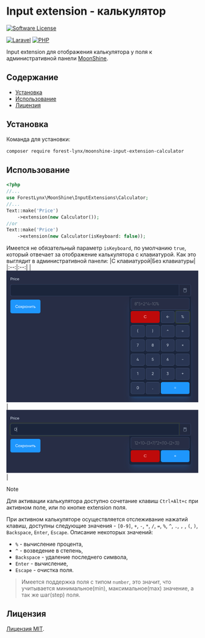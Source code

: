 # Input extension - калькулятор
[![Software License][ico-license]](LICENSE)

[![Laravel][ico-laravel]](Laravel) [![PHP][ico-php]](PHP) 

Input extension для отображения калькулятора у поля к административной панели [MoonShine](https://moonshine-laravel.com/). 

## Содержание
* [Установка](#установка)
* [Использование](#использование)
* [Лицензия](#лицензия)

## Установка
Команда для установки:
```bash
composer require forest-lynx/moonshine-input-extension-calculator
```
## Использование
```php
<?php
//...
use ForestLynx\MoonShine\InputExtensions\Calculator;
//...
Text::make('Price')
    ->extension(new Calculator());
//or
Text::make('Price')
    ->extension(new Calculator(isKeyboard: false));
```
Имеется не обязательный параметр `isKeyboard`, по умолчанию `true`, который отвечает за отображение калькулятора с клавиатурой.
Как это выглядит в административной панели:
|С клавиатурой|Без клавиатуры|
|:--:|:--:|
|![preview](./screenshots/isKeyboard.png)|![edit](./screenshots/noKeyboard.png)|

>[!NOTE]
>Для активации калькулятора доступно сочетание клавиш `Ctrl+Alt+c` при активном поле, или по кнопке extension поля.

При активном калькуляторе осуществляется отслеживание нажатий клавиш, доступны следующие значения - `[0-9]`, `+`, `-`, `*`, `/`, `=`, `%`, `^`, `.`, `,` , `(`, `)`, `Backspace`, `Enter`, `Escape`.
Описание некоторых значений:
- `%` - вычисление процента,
- `^` - возведение в степень,
- `Backspace` - удаление последнего символа,
- `Enter` - вычисление,
- `Escape` - очистка поля.

> Имеется поддержка поля с типом `number`, это значит, что учитывается минимальное(min), максимальное(max) значение, а так же шаг(step) поля.

## Лицензия
[Лицензия MIT](LICENSE).


[ico-license]: https://img.shields.io/badge/license-MIT-brightgreen.svg
[ico-laravel]: https://img.shields.io/badge/Laravel-10+-FF2D20?style=for-the-badge&logo=laravel
[ico-php]: https://img.shields.io/badge/PHP-8.1+-777BB4?style=for-the-badge&logo=php
